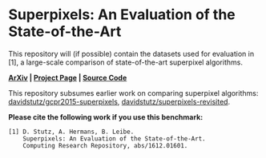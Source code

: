 # Superpixels: An Evaluation of the State-of-the-Art

This repository will (if possible) contain the datasets used for evaluation in [1], 
a large-scale comparison of state-of-the-art superpixel algorithms.

**[ArXiv](https://arxiv.org/abs/1612.01601) | [Project Page](http://davidstutz.de/projects/superpixel-benchmark/) | [Source Code](https://github.com/davidstutz/superpixel-benchmark)**

This repository subsumes earlier work on comparing superpixel algorithms:
[davidstutz/gcpr2015-superpixels](https://github.com/davidstutz/gcpr2015-superpixels), 
[davidstutz/superpixels-revisited](https://github.com/davidstutz/superpixels-revisited).

**Please cite the following work if you use this benchmark:**

    [1] D. Stutz, A. Hermans, B. Leibe.
        Superpixels: An Evaluation of the State-of-the-Art.
        Computing Research Repository, abs/1612.01601.
